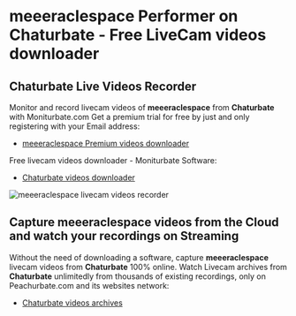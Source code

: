 # meeeraclespace Performer on Chaturbate - Free LiveCam videos downloader

## Chaturbate Live Videos Recorder

Monitor and record livecam videos of **meeeraclespace** from **Chaturbate** with Moniturbate.com
Get a premium trial for free by just and only registering with your Email address:
* [meeeraclespace Premium videos downloader](https://moniturbate.com/request-demo-licence-key.html)

Free livecam videos downloader - Moniturbate Software:
* [Chaturbate videos downloader](https://moniturbate.com/moniturbate-download-software.html)

![meeeraclespace livecam videos recorder](https://peachurnet.com/templates/moniturbate-software.png)


## Capture meeeraclespace videos from the Cloud and watch your recordings on Streaming

Without the need of downloading a software, capture **meeeraclespace** livecam videos from **Chaturbate** 100% online.
Watch Livecam archives from **Chaturbate** unlimitedly from thousands of existing recordings, only on Peachurbate.com and its websites network:
* [Chaturbate videos archives](https://peachurnet.com/)